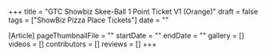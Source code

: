 +++
title = "GTC Showbiz Skee-Ball 1 Point Ticket V1 (Orange)"
draft = false
tags = ["ShowBiz Pizza Place Tickets"]
date = ""

[Article]
pageThumbnailFile = ""
startDate = ""
endDate = ""
gallery = []
videos = []
contributors = []
reviews = []
+++